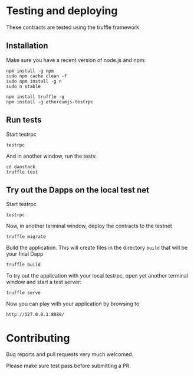 
# Testing and deploying

These contracts are tested using the truffle framework

## Installation

Make sure you have a recent version of node.js and npm:

    npm install -g npm
    sudo npm cache clean -f
    sudo npm install -g n
    sudo n stable

    npm install truffle -g
    npm install -g ethereumjs-testrpc

## Run tests

Start testrpc

    testrpc

And in another window, run the tests:
    
    cd daostack
    truffle test

## Try out the Dapps on the local test net

Start testrpc

    testrpc

Now, in another terminal window, deploy the contracts to the testnet

    truffle migrate

Build the application. This will create files in the directory `build` that will be your final Dapp

    truffle build

To try out the application with your local testrpc, open yet another terminal window and start a test server:

    truffle serve

Now you can play with your application by browsing to

    http://127.0.0.1:8080/




# Contributing

Bug reports and pull requests very much welcomed.

Please make sure test pass before submitting a PR.